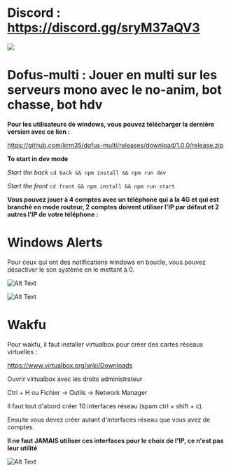 # **Discord : https://discord.gg/sryM37aQV3**

[<img src="img/discord.png">](https://discord.gg/sryM37aQV3)

# **Dofus-multi : Jouer en multi sur les serveurs mono avec le no-anim, bot chasse, bot hdv**

**Pour les utilisateurs de windows, vous pouvez télécharger la dernière version avec ce lien :**

https://github.com/krm35/dofus-multi/releases/download/1.0.0/release.zip

**To start in dev mode**

_Start the back_ `cd back && npm install && npm run dev`

_Start the front_ `cd front && npm install && npm run start`

**Vous pouvez jouer à 4 comptes avec un téléphone qui a la 4G et qui est branché en mode routeur, 2 comptes doivent utiliser l'IP par défaut et 2 autres l'IP de votre téléphone :**

# Windows Alerts

Pour ceux qui ont des notifications windows en boucle, vous pouvez désactiver le son système en le mettant à 0.

![Alt Text](front/public/img/notif1.png)

![Alt Text](front/public/img/notif2.png)

# Wakfu

Pour wakfu, il faut installer virtualbox pour créer des cartes réseaux virtuelles :

https://www.virtualbox.org/wiki/Downloads

Ouvrir virtualbox avec les droits administrateur

Ctrl + H 
ou
Fichier -> Outils -> Network Manager

Il faut tout d'abord créer 10 interfaces réseau (spam ctrl + shift + c).

Ensuite vous devez créer autant d'interfaces réseau que vous avez de comptes.

**Il ne faut JAMAIS utiliser ces interfaces pour le choix de l'IP, ce n'est pas leur utilité**

![Alt Text](front/public/img/virtualbox.png)
